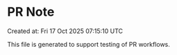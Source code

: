# PR Note

Created at: Fri 17 Oct 2025 07:15:10 UTC

This file is generated to support testing of PR workflows.
